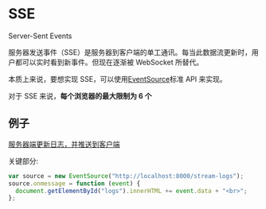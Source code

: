 # SSE

Server-Sent Events

服务器发送事件（SSE）是服务器到客户端的单工通讯。每当此数据流更新时，用户都可以实时看到新事件。但现在逐渐被 WebSocket 所替代。

本质上来说，要想实现 SSE，可以使用[EventSource](https://developer.mozilla.org/en-US/docs/Web/API/EventSource)标准 API 来实现。

对于 SSE 来说，**每个浏览器的最大限制为 6 个**

## 例子

[服务器端更新日志，并推送到客户端](https://github.com/amittallapragada/SSELoggerDemo)

关键部分:

```js
var source = new EventSource("http://localhost:8000/stream-logs");
source.onmessage = function (event) {
  document.getElementById("logs").innerHTML += event.data + "<br>";
};
```
